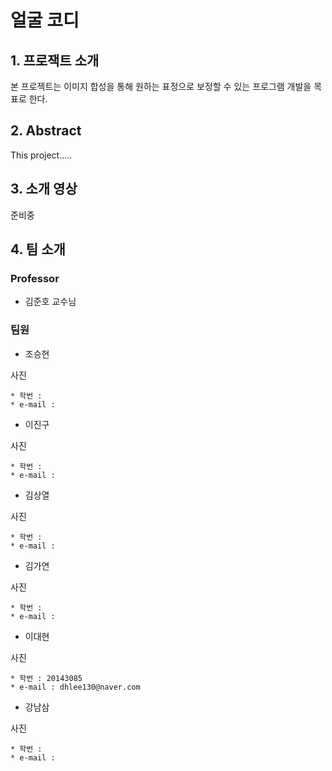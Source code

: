 ﻿# 얼굴 코디

## 1. 프로잭트 소개

본 프로젝트는 이미지 합성을 통해 원하는 표정으로 보정할 수 있는 프로그램 개발을 목표로 한다.


## 2. Abstract

This project.....

## 3. 소개 영상

준비중

## 4. 팀 소개

### Professor

- 김준호 교수님

### 팀원

- 조승현

사진

````
* 학번 :
* e-mail :
````
- 이진구

사진

````
* 학번 :
* e-mail :
````

- 김상열

사진

````
* 학번 :
* e-mail :
````

- 김가연

사진

````
* 학번 :
* e-mail :
````

- 이대현

사진

````
* 학번 : 20143085
* e-mail : dhlee130@naver.com
````

- 강남삼

사진

````
* 학번 :
* e-mail :
````



